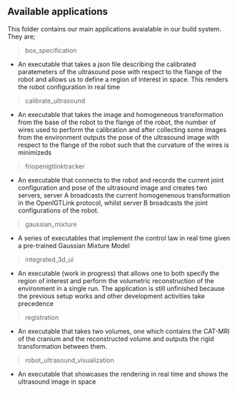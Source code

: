 ## Available applications

This folder contains our main applications avaialable in our build system. They are;

> box_specification

- An executable that takes a json file describing the calibrated paratemeters of the ultrasound pose with respect to the flange of the robot and allows us to define a region of interest in space. This renders the robot configuration in real time

> calibrate_ultrasound
- An executable that takes the image and homogeneous transformation from the base of the robot to the flange of the robot, the number of wires used to perform the calibration and after collecting some images from the environment outputs the pose of the ultrasound image with respect to the flange of the robot such that the curvature of the wires is minimizeds

> friopenigtlinktracker
- An executable that connects to the robot and records the current joint configuration and pose of the ultrasound image and creates two servers, server A broadcasts the current homogenenous transformation in the OpenIGTLink protocol, whilst server B broadcasts the joint configurations of the robot.

> gaussian_mixture
- A series of executables that implement the control law in real time given a pre-trained Gaussian Mixture Model

>integrated_3d_ui
- An executable (work in progress) that allows one to both specify the region of interest and perform the volumetric reconstruction of the environment in a single run. The application  is still unfinished because the previous setup works and other development activities take precedence

>registration
- An executable that takes two volumes, one which contains the CAT-MRI of the cranium and the reconstructed volume and outputs the rigid transformation between them.

>robot_ultrasound_visualization
- An executable that showcases the rendering in real time and shows the ultrasound image in space